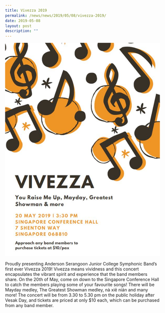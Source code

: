 ```yaml
---
title: Vivezza 2019
permalink: /news/news/2019/05/08/vivezza-2019/
date: 2019-05-08
layout: post
description: ""
---
```

![](/images/VIVEZZA.jpg)

Proudly presenting Anderson Serangoon Junior College Symphonic Band’s first ever Vivezza 2019! Vivezza means vividness and this concert encapsulates the vibrant spirit and experience that the band members share. On the 20th of May, come on down to the Singapore Conference Hall to catch the members playing some of your favourite songs! There will be Mayday medley, The Greatest Showman medley, nà xiē nián and many more! The concert will be from 3.30 to 5.30 pm on the public holiday after Vesak Day, and tickets are priced at only $10 each, which can be purchased from any band member.